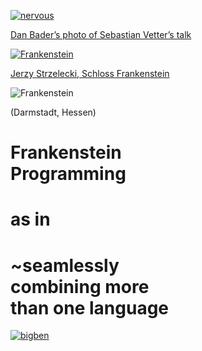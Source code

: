 [![nervous](img/nervous.jpg)](https://twitter.com/dbader_org/status/874449343033495552)

[Dan Bader’s photo of Sebastian Vetter’s talk](https://twitter.com/dbader_org/status/874449343033495552)


[![Frankenstein](img/frankenstein.jpg)](https://de.wikipedia.org/wiki/Schloss_Frankenstein)

[Jerzy Strzelecki<span class="fragment">, Schloss Frankenstein</span>](https://de.wikipedia.org/wiki/Schloss_Frankenstein)


![Frankenstein](img/frankenstein.png)

(Darmstadt, Hessen)


# Frankenstein<br />Programming
# as in
# ~seamlessly<br />combining more<br />than one language


[![bigben](img/bigben.png)](https://twitter.com/lyebot/status/756777001084649472)
